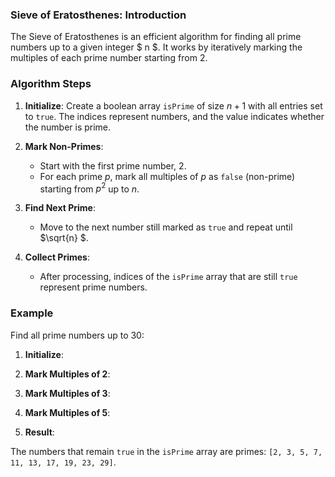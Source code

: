 ### Sieve of Eratosthenes: Introduction

The Sieve of Eratosthenes is an efficient algorithm for finding all prime numbers up to a given integer $ n $. It works by iteratively marking the multiples of each prime number starting from 2.

### Algorithm Steps

1. **Initialize**: Create a boolean array `isPrime` of size $n + 1$ with all entries set to `true`. The indices represent numbers, and the value indicates whether the number is prime.

2. **Mark Non-Primes**:
   - Start with the first prime number, 2.
   - For each prime $p$, mark all multiples of $p$ as `false` (non-prime) starting from $p^2$ up to $n$.

3. **Find Next Prime**:
   - Move to the next number still marked as `true` and repeat until $\sqrt{n} $.

4. **Collect Primes**:
   - After processing, indices of the `isPrime` array that are still `true` represent prime numbers.

### Example

Find all prime numbers up to 30:

1. **Initialize**:


2. **Mark Multiples of 2**:


3. **Mark Multiples of 3**:


4. **Mark Multiples of 5**:


5. **Result**:

The numbers that remain `true` in the `isPrime` array are primes: `[2, 3, 5, 7, 11, 13, 17, 19, 23, 29]`.

